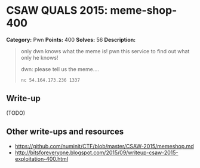 # CSAW QUALS 2015: meme-shop-400

**Category:** Pwn
**Points:** 400
**Solves:** 56
**Description:**

> only dwn knows what the meme is!
> pwn this service to find out what only he knows!
>
> dwn: please tell us the meme....
>
> `nc 54.164.173.236 1337`
>
>


## Write-up

(TODO)

## Other write-ups and resources

* <https://github.com/numinit/CTF/blob/master/CSAW-2015/memeshop.md>
* <http://bitsforeveryone.blogspot.com/2015/09/writeup-csaw-2015-exploitation-400.html>
